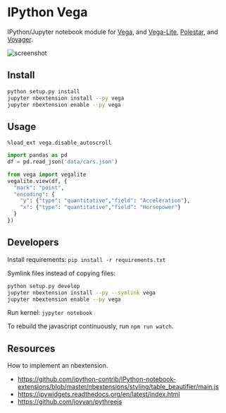 # IPython Vega

IPython/Jupyter notebook module for [Vega](/vega/vega-lite), and [Vega-Lite](/vega/vega-lite), [Polestar](/vega/polestar), and [Voyager](/vega/voyager).

![screenshot](https://raw.githubusercontent.com/vega/ipython-vega/master/screenshot.png "Screenshot of the Vega-Lite module")


## Install

```sh
python setup.py install
jupyter nbextension install --py vega
jupyter nbextension enable --py vega
```

## Usage

```
%load_ext vega.disable_autoscroll
```

```py
import pandas as pd
df = pd.read_json('data/cars.json')

from vega import vegalite
vegalite.view(df, {
  "mark": "point",
  "encoding": {
    "y": {"type": "quantitative","field": "Acceleration"},
    "x": {"type": "quantitative","field": "Horsepower"}
  }
})
```

## Developers

Install requirements: `pip install -r requirements.txt`

Symlink files instead of copying files:

```sh
python setup.py develop
jupyter nbextension install --py --symlink vega
jupyter nbextension enable --py vega
```

Run kernel: `jypyter notebook`

To rebuild the javascript continuously, run `npm run watch`.


## Resources

How to implement an nbextension. 

* https://github.com/ipython-contrib/IPython-notebook-extensions/blob/master/nbextensions/styling/table_beautifier/main.js
* https://ipywidgets.readthedocs.org/en/latest/index.html
* https://github.com/jovyan/pythreejs

